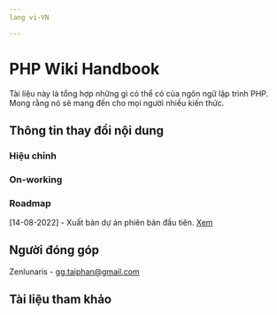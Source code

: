```yaml
---
lang vi-VN

---
```


# PHP Wiki Handbook
Tài liệu này là tổng hợp những gì có thể có của ngôn ngữ lập trình PHP. Mong rằng nó sẽ mang đến cho mọi người nhiều kiến thức.

## Thông tin thay đổi nội dung

### Hiệu chỉnh

### On-working

### Roadmap
[14-08-2022] - Xuất bản dự án phiên bản đầu tiên. [Xem](https://google.com.vn)

## Người đóng góp

Zenlunaris - <gg.taiphan@gmail.com>

## Tài liệu tham khảo